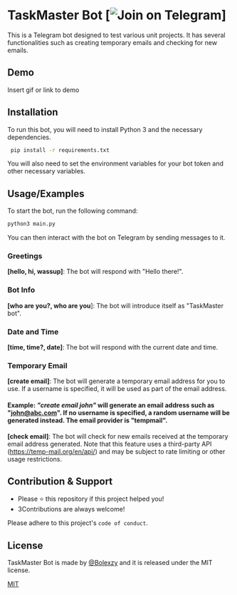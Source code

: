 # TaskMaster Bot [![Join on Telegram](https://img.shields.io/badge/Chat%20On%20-Telegram-blue.svg)]

This is a Telegram bot designed to test various unit projects. It has several functionalities such as creating temporary emails and checking for new emails.


## Demo

Insert gif or link to demo


## Installation

To run this bot, you will need to install Python 3 and the necessary dependencies. 

```bash
 pip install -r requirements.txt
```
You will also need to set the environment variables for your bot token and other necessary variables.
## Usage/Examples
To start the bot, run the following command:

```bash
python3 main.py
```
You can then interact with the bot on Telegram by sending messages to it.

### Greetings
**[hello, hi, wassup]**: The bot will respond with "Hello there!".

### Bot Info
**[who are you?, who are you**]: The bot will introduce itself as "TaskMaster bot".

### Date and Time
**[time, time?, date]**: The bot will respond with the current date and time.

### Temporary Email
**[create email]**: The bot will generate a temporary email address for you to use. If a username is specified, it will be used as part of the email address. 
#### Example: *"create email john"* will generate an email address such as "john@abc.com". If no username is specified, a random username will be generated instead. The email provider is "tempmail".

**[check email]**: The bot will check for new emails received at the temporary email address generated. Note that this feature uses a third-party API (https://temp-mail.org/en/api/) and may be subject to rate limiting or other usage restrictions.
## Contribution & Support

- Please ⭐️ this repository if this project helped you!
- 3Contributions are always welcome!

Please adhere to this project's `code of conduct`.


## License
TaskMaster Bot is made  by [@Bolexzy](https://twitter.com/Bolexzyy__) and it is released under the MIT license.

[MIT](https://choosealicense.com/licenses/mit/)


